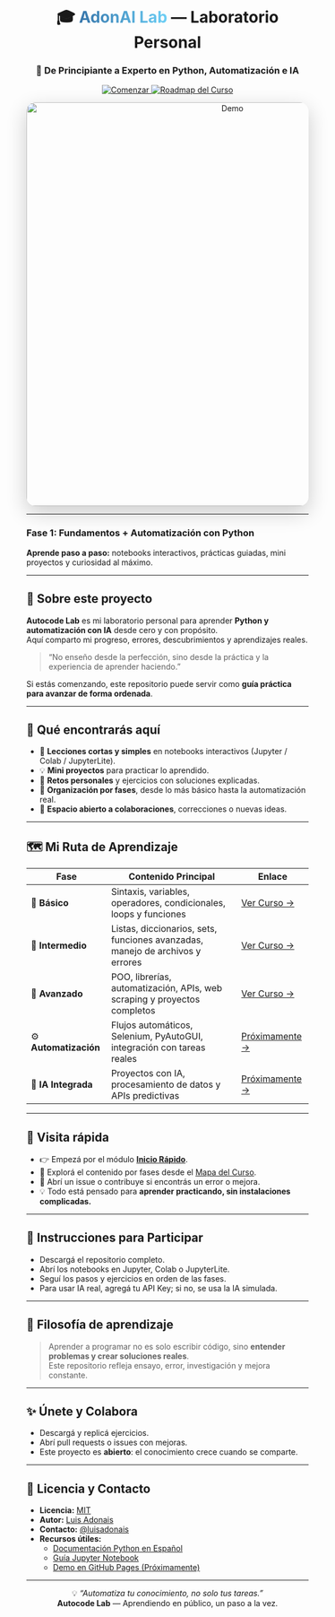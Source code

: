 <div align="center">

<h1>🎓 <span style="background:linear-gradient(to right, #3776AB, #6CCFF6); -webkit-background-clip:text; color:transparent;">AdonAI Lab</span> — Laboratorio Personal</h1>
<h3>🚀 De Principiante a Experto en Python, Automatización e IA</h3>

<p>
  <a href="#inicio-rapido">
    <img src="https://img.shields.io/badge/🌟%20Comenzar-Inicio%20Rápido-brightgreen?style=for-the-badge" alt="Comenzar" />
  </a>
  <a href="ROADMAP.md">
    <img src="https://img.shields.io/badge/🗺️%20Roadmap-Del%20Curso-blue?style=for-the-badge" alt="Roadmap del Curso"/>
  </a>
</p>

<img src="docs/demo.gif" alt="Demo" width="720" style="border-radius:16px; box-shadow:0 12px 36px rgba(0,0,0,0.2);" />

</div>

---

### Fase 1: Fundamentos + Automatización con Python

**Aprende paso a paso:** notebooks interactivos, prácticas guiadas, mini proyectos y curiosidad al máximo.

---

## 🎯 Sobre este proyecto

**Autocode Lab** es mi laboratorio personal para aprender **Python y automatización con IA** desde cero y con propósito.  
Aquí comparto mi progreso, errores, descubrimientos y aprendizajes reales.

> “No enseño desde la perfección, sino desde la práctica y la experiencia de aprender haciendo.”

Si estás comenzando, este repositorio puede servir como **guía práctica para avanzar de forma ordenada**.

---

## 🧭 Qué encontrarás aquí

- 📘 **Lecciones cortas y simples** en notebooks interactivos (Jupyter / Colab / JupyterLite).  
- 💡 **Mini proyectos** para practicar lo aprendido.  
- 🧩 **Retos personales** y ejercicios con soluciones explicadas.  
- 📂 **Organización por fases**, desde lo más básico hasta la automatización real.  
- 🤝 **Espacio abierto a colaboraciones**, correcciones o nuevas ideas.

---

<a name="rutas-de-aprendizaje"></a>

## 🗺️ Mi Ruta de Aprendizaje

<div align="center">

| Fase | Contenido Principal | Enlace |
|------|-------------------|--------|
| 🐣 **Básico** | Sintaxis, variables, operadores, condicionales, loops y funciones | [Ver Curso →](curso-basico-) |
| 🐍 **Intermedio** | Listas, diccionarios, sets, funciones avanzadas, manejo de archivos y errores | [Ver Curso →](curso-qa/README.md) |
| 🚀 **Avanzado** | POO, librerías, automatización, APIs, web scraping y proyectos completos | [Ver Curso →](curso-intermedio/README.md) |
| ⚙️ **Automatización** | Flujos automáticos, Selenium, PyAutoGUI, integración con tareas reales | [Próximamente →](#) |
| 🤖 **IA Integrada** | Proyectos con IA, procesamiento de datos y APIs predictivas | [Próximamente →](#) |

</div>

---

<a name="visita-rapida"></a>

## 🔎 Visita rápida

- 👉 Empezá por el módulo [**Inicio Rápido**](#inicio-rapido).  
- 📘 Explorá el contenido por fases desde el [Mapa del Curso](#rutas-de-aprendizaje).  
- 💬 Abrí un issue o contribuye si encontrás un error o mejora.  
- 💡 Todo está pensado para **aprender practicando, sin instalaciones complicadas.**

---

<a name="inicio-rapido"></a>

## 🚀 Instrucciones para Participar

- Descargá el repositorio completo.  
- Abrí los notebooks en Jupyter, Colab o JupyterLite.  
- Seguí los pasos y ejercicios en orden de las fases.  
- Para usar IA real, agregá tu API Key; si no, se usa la IA simulada.

---

## 💬 Filosofía de aprendizaje

> Aprender a programar no es solo escribir código, sino **entender problemas y crear soluciones reales**.  
> Este repositorio refleja ensayo, error, investigación y mejora constante.

---

## ✨ Únete y Colabora

- Descargá y replicá ejercicios.  
- Abrí pull requests o issues con mejoras.  
- Este proyecto es **abierto**: el conocimiento crece cuando se comparte.

---

## 📄 Licencia y Contacto

- **Licencia:** [MIT](LICENSE)  
- **Autor:** [Luis Adonais](https://github.com/LuisAdonais)  
- **Contacto:** [@luisadonais](https://x.com/luisadonais)  
- **Recursos útiles:**
  - [Documentación Python en Español](https://docs.python.org/es/3/)  
  - [Guía Jupyter Notebook](https://jupyter.org/)  
  - [Demo en GitHub Pages (Próximamente)](https://luisadonais.github.io/autocodelab)

---

<div align="center">

💡 *“Automatiza tu conocimiento, no solo tus tareas.”*  
**Autocode Lab** — Aprendiendo en público, un paso a la vez.

</div>


